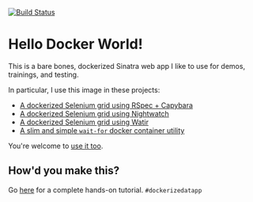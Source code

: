 [![Build Status](https://travis-ci.org/mycargus/hello_docker_world.svg?branch=master)](https://travis-ci.com/mycargus/hello_docker_world)

# Hello Docker World!

This is a bare bones, dockerized Sinatra web app I like to use for demos, trainings, and testing.

In particular, I use this image in these projects:
- [A dockerized Selenium grid using RSpec + Capybara](https://github.com/mycargus/rspec-capybara-docker-grid)
- [A dockerized Selenium grid using Nightwatch](https://github.com/mycargus/nightwatch-docker-grid)
- [A dockerized Selenium grid using Watir](https://github.com/mycargus/watir-docker-grid)
- [A slim and simple `wait-for` docker container utility](https://github.com/mycargus/wait-for-docker)

You're welcome to [use it too](https://hub.docker.com/r/mycargus/hello_docker_world/).

## How'd you make this?

Go [here](https://github.com/mycargus/dockerize-dat-app) for a complete hands-on tutorial. `#dockerizedatapp`
